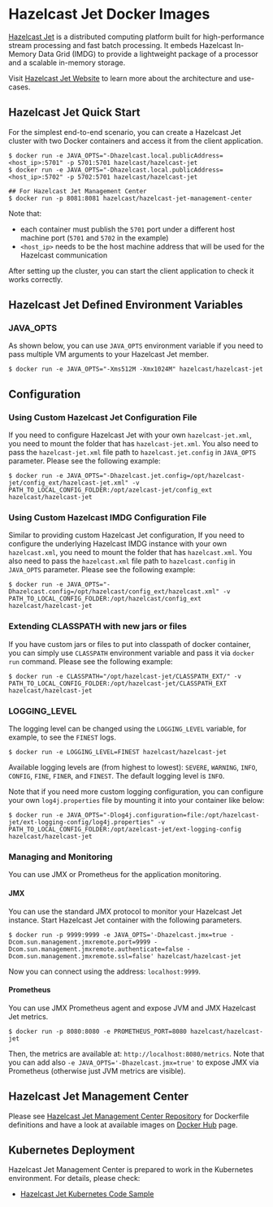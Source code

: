 # Hazelcast Jet Docker Images

[Hazelcast Jet](http://jet.hazelcast.org) is a distributed computing
platform built for high-performance stream processing and fast batch
processing. It embeds Hazelcast In-Memory Data Grid (IMDG) to provide
a lightweight package of a processor and a scalable in-memory storage.

Visit [Hazelcast Jet Website](http://jet.hazelcast.org) to learn more
about the architecture and use-cases.

## Hazelcast Jet Quick Start

For the simplest end-to-end scenario, you can create a Hazelcast Jet cluster with two Docker containers and access it from the client application.

```
$ docker run -e JAVA_OPTS="-Dhazelcast.local.publicAddress=<host_ip>:5701" -p 5701:5701 hazelcast/hazelcast-jet
$ docker run -e JAVA_OPTS="-Dhazelcast.local.publicAddress=<host_ip>:5702" -p 5702:5701 hazelcast/hazelcast-jet

## For Hazelcast Jet Management Center
$ docker run -p 8081:8081 hazelcast/hazelcast-jet-management-center
```

Note that:
* each container must publish the `5701` port under a different host machine port (`5701` and `5702` in the example)
* `<host_ip>` needs to be the host machine address that will be used for the Hazelcast communication

After setting up the cluster, you can start the client application to check it works correctly.

## Hazelcast Jet Defined Environment Variables

### JAVA_OPTS

As shown below, you can use `JAVA_OPTS` environment variable if you need to pass multiple VM arguments to your Hazelcast Jet member.

```
$ docker run -e JAVA_OPTS="-Xms512M -Xmx1024M" hazelcast/hazelcast-jet
```

## Configuration

### Using Custom Hazelcast Jet Configuration File

If you need to configure Hazelcast Jet with your own `hazelcast-jet.xml`, you need to mount the folder that has `hazelcast-jet.xml`. You also need to pass the `hazelcast-jet.xml` file path to `hazelcast.jet.config` in `JAVA_OPTS` parameter. Please see the following example:

```
$ docker run -e JAVA_OPTS="-Dhazelcast.jet.config=/opt/hazelcast-jet/config_ext/hazelcast-jet.xml" -v PATH_TO_LOCAL_CONFIG_FOLDER:/opt/azelcast-jet/config_ext hazelcast/hazelcast-jet
```

### Using Custom Hazelcast IMDG Configuration File

Similar to providing custom Hazelcast Jet configuration, If you need to configure the underlying Hazelcast IMDG instance with your own `hazelcast.xml`, you need to mount the folder that has `hazelcast.xml`. You also need to pass the `hazelcast.xml` file path to `hazelcast.config` in `JAVA_OPTS` parameter. Please see the following example:

```
$ docker run -e JAVA_OPTS="-Dhazelcast.config=/opt/hazelcast/config_ext/hazelcast.xml" -v PATH_TO_LOCAL_CONFIG_FOLDER:/opt/hazelcast/config_ext hazelcast/hazelcast-jet
```


### Extending CLASSPATH with new jars or files

If you have custom jars or files to put into classpath of docker container, you can simply use `CLASSPATH` environment variable and pass it via `docker run` command. Please see the following example:

```
$ docker run -e CLASSPATH="/opt/hazelcast-jet/CLASSPATH_EXT/" -v PATH_TO_LOCAL_CONFIG_FOLDER:/opt/hazelcast-jet/CLASSPATH_EXT hazelcast/hazelcast-jet
```

### LOGGING_LEVEL

The logging level can be changed using the `LOGGING_LEVEL` variable, for example, to see the `FINEST` logs.

```
$ docker run -e LOGGING_LEVEL=FINEST hazelcast/hazelcast-jet
```

Available logging levels are (from highest to lowest): `SEVERE`, `WARNING`, `INFO`, `CONFIG`, `FINE`, `FINER`, and `FINEST`. The default logging level is `INFO`.

Note that if you need more custom logging configuration, you can configure your own `log4j.properties` file by mounting it into your container like below:

```
$ docker run -e JAVA_OPTS="-Dlog4j.configuration=file:/opt/hazelcast-jet/ext-logging-config/log4j.properties" -v PATH_TO_LOCAL_CONFIG_FOLDER:/opt/azelcast-jet/ext-logging-config hazelcast/hazelcast-jet
```

### Managing and Monitoring

You can use JMX or Prometheus for the application monitoring.

#### JMX

You can use the standard JMX protocol to monitor your Hazelcast Jet instance. Start Hazelcast Jet container with the following parameters.

```
$ docker run -p 9999:9999 -e JAVA_OPTS='-Dhazelcast.jmx=true -Dcom.sun.management.jmxremote.port=9999 -Dcom.sun.management.jmxremote.authenticate=false -Dcom.sun.management.jmxremote.ssl=false' hazelcast/hazelcast-jet
```
Now you can connect using the address: `localhost:9999`.

#### Prometheus

You can use JMX Prometheus agent and expose JVM and JMX Hazelcast Jet metrics.

```
$ docker run -p 8080:8080 -e PROMETHEUS_PORT=8080 hazelcast/hazelcast-jet
```

Then, the metrics are available at: `http://localhost:8080/metrics`. Note that you can add also `-e JAVA_OPTS='-Dhazelcast.jmx=true'` to expose JMX via Prometheus (otherwise just JVM metrics are visible).

## Hazelcast Jet Management Center

Please see [Hazelcast Jet Management Center Repository](https://github.com/hazelcast/hazelcast-jet-management-center-docker) for Dockerfile definitions and have a look at available images on [Docker Hub](https://store.docker.com/community/images/hazelcast/hazelcast-jet-management-center) page.


## Kubernetes Deployment

Hazelcast Jet Management Center is prepared to work in the Kubernetes environment. For details, please check:

* [Hazelcast Jet Kubernetes Code Sample](examples/kubernetes)
